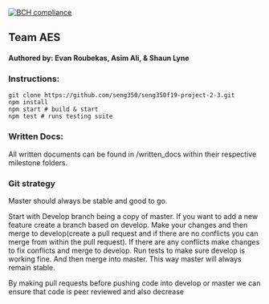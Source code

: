 [![BCH compliance](https://bettercodehub.com/edge/badge/seng350/seng350f19-project-2-3?branch=master&token=d44e8327fcddd173a59f492a77f358ea3719611a)](https://bettercodehub.com/)

## Team AES
#### Authored by: Evan Roubekas, Asim Ali, & Shaun Lyne

### Instructions:
`git clone https://github.com/seng350/seng350f19-project-2-3.git`  
`npm install`  
`npm start # build & start`  
`npm test # runs testing suite`  

### Written Docs:
All written documents can be found in /written_docs within their respective milestone folders.


### Git strategy 

Master should always be stable and good to go. 
 
Start with Develop branch being a copy of master. If you want to add a new feature create a branch based on develop. Make your changes and then merge to develop(create a pull request and if there are no conflicts you can merge from within the pull request). If there are any conflicts make changes to fix conflicts and merge to develop. 
Run tests to make sure develop is working fine. And then merge into master.
This way master will always remain stable. 
 
By making pull requests before pushing code into develop or master we can ensure that code is peer reviewed and also decrease 
 
